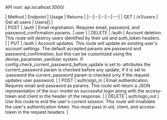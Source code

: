 API root: api.localhost:3000/

| Method | Endpoint | Usage  | Returns |
|:-:|:-:|:-:|:-:|---|
| GET  | /v1/users  |  Get all users  | Users[]  |   
| POST    | /auth   | Email registration. Requires email, password, and password_confirmation params. | user |
| DELETE | /auth | Account deletion. This route will destroy users identified by their uid and auth_token headers. |
| PUT | /auth | Account updates. This route will update an existing user's account settings. The default accepted params are password and password_confirmation, but this can be customized using the devise_parameter_sanitizer system. If config.check_current_password_before_update is set to :attributes the current_password param is checked before any update, if it is set to :password the current_password param is checked only if the request updates user password. |
| POST | auth/sign_in | Email authentication. Requires email and password as params. This route will return a JSON representation of the `User` model on successful login along with the access-token and client in the header of the response. |
| DELETE | auth/sign_out | Use this route to end the user's current session. This route will invalidate the user's authentication token. You must pass in uid, client, and access-token in the request headers. |
